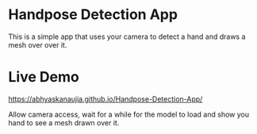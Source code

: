 # Handpose Detection App

This is a simple app that uses your camera to detect a hand and draws a mesh over over it.

# Live Demo

https://abhyaskanaujia.github.io/Handpose-Detection-App/

Allow camera access, wait for a while for the model to load and show you hand to see a mesh drawn over it.
